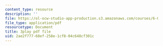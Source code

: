 ```yaml
---
content_type: resource
description: ''
file: https://ol-ocw-studio-app-production.s3.amazonaws.com/courses/6-004-computation-structures-spring-2017/2ae2f77768ef258e1cf804c648cf301c_q38KAGAKORk.pdf
file_type: application/pdf
resourcetype: Document
title: 3play pdf file
uid: 2ae2f777-68ef-258e-1cf8-04c648cf301c
---
```

